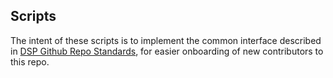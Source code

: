 ## Scripts

The intent of these scripts is to implement the common interface described in [DSP Github Repo Standards](https://broadworkbench.atlassian.net/wiki/spaces/TLR/pages/2952298505/GitHub+Repo+Standards#DESIGN.md), for easier onboarding of new contributors to this repo.
